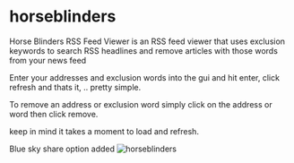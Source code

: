 # horseblinders
Horse Blinders RSS Feed Viewer is an RSS feed viewer that uses exclusion keywords to search RSS headlines and remove articles with those words from your news feed

Enter your addresses and exclusion words into the gui and hit enter, click refresh and thats it, .. pretty simple.

To remove an address or exclusion word simply click on the address or word then click remove.

keep in mind it takes a moment to load and refresh.
 
Blue sky share option added
![horseblinders](https://github.com/user-attachments/assets/c011f629-ccb5-46e3-b585-61351a627391)
